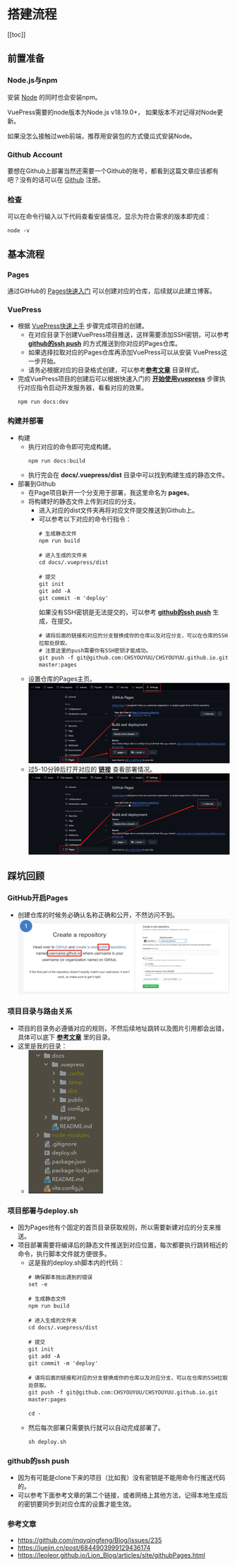 # 搭建流程
[[toc]]

## 前置准备
### Node.js与npm
安装 [Node](https://nodejs.org/zh-cn/download/prebuilt-installer) 的同时也会安装npm。

VuePress需要的node版本为Node.js v18.19.0+，
如果版本不对记得对Node更新。

如果没怎么接触过web前端，推荐用安装包的方式傻瓜式安装Node。

### Github Account

要想在Github上部署当然还需要一个Github的账号，都看到这篇文章应该都有吧？没有的话可以在 [Github](https://github.com/signup) 注册。

### 检查
可以在命令行输入以下代码查看安装情况，显示为符合需求的版本即完成：
```
node -v
```

## 基本流程
### Pages
通过GitHub的 [Pages快速入门](https://docs.github.com/zh/pages/quickstart) 可以创建对应的仓库，后续就以此建立博客。

### VuePress
* 根据 [VuePress快速上手](https://vuepress.vuejs.org/zh/guide/getting-started.html) 步骤完成项目的创建。
  * 在对应目录下创建VuePress项目推送，这样需要添加SSH密钥，可以参考 [**github的ssh push**](./#github%E7%9A%84ssh-push) 的方式推送到你对应的Pages仓库。
  * 如果选择拉取对应的Pages仓库再添加VuePress可以从安装 VuePress这一步开始。
  * 请务必根据对应的目录格式创建，可以参考[**参考文章**](./#%E5%8F%82%E8%80%83%E6%96%87%E7%AB%A0) 目录样式。
* 完成VuePress项目的创建后可以根据快速入门的 [**开始使用vuepress**](https://vuepress.vuejs.org/zh/guide/getting-started.html#%E5%90%AF%E5%8A%A8%E5%BC%80%E5%8F%91%E6%9C%8D%E5%8A%A1%E5%99%A8)
步骤执行对应指令启动开发服务器，看看对应的效果。
  ```
  npm run docs:dev
  ```

### 构建并部署
* 构建
  * 执行对应的命令即可完成构建。
    ```
    npm run docs:build
    ```
  * 执行完会在 **docs/.vuepress/dist** 目录中可以找到构建生成的静态文件。
* 部署到Github
  * 在Page项目新开一个分支用于部署，我这里命名为 **pages**。
  * 将构建好的静态文件上传到对应的分支。
    * 进入对应的dist文件夹再将对应文件提交推送到Github上。
    * 可以参考以下对应的命令行指令：
      ```
      # 生成静态文件
      npm run build

      # 进入生成的文件夹
      cd docs/.vuepress/dist

      # 提交
      git init
      git add -A
      git commit -m 'deploy'
      ```
      如果没有SSH密钥是无法提交的，可以参考 [**github的ssh push**](./#github%E7%9A%84ssh-push) 生成，在提交。
      ```
      # 请将后面的链接和对应的分支替换成你的仓库以及对应分支，可以在仓库的SSH拉取处获取。
      # 注意这里的push需要你有SSH密钥才能成功。
      git push -f git@github.com:CHSYOUYUU/CHSYOUYUU.github.io.git master:pages
      ```
  * 设置仓库的Pages主页。
    ![设置路径](/BlogBuild/PagesSetting.png)
  * 过5-10分钟后打开对应的 [**链接**](./#%E5%8F%82%E8%80%83%E6%96%87%E7%AB%A0) 查看部署情况。
    ![链接路径](/BlogBuild/PagesSite.png)

## 踩坑回顾
### GitHub开启Pages
* 创建仓库的时候务必确认名称正确和公开，不然访问不到。
  ![Pages名称](/BlogBuild/PagesName.png)
### 项目目录与路由关系
* 项目的目录务必遵循对应的规则，不然后续地址跳转以及图片引用都会出错，具体可以底下 [**参考文章**](./#%E5%8F%82%E8%80%83%E6%96%87%E7%AB%A0) 里的目录。
* 这里是我的目录：
  * ![项目目录](/BlogBuild/FileDir.png)
### 项目部署与deploy.sh
* 因为Pages他有个固定的首页目录获取规则，所以需要新建对应的分支来推送。
* 项目部署需要将编译后的静态文件推送到对应位置，每次都要执行跳转相近的命令，执行脚本文件就方便很多。
  * 这是我的deploy.sh脚本内的代码：
    ```
    # 确保脚本抛出遇到的错误
    set -e

    # 生成静态文件
    npm run build

    # 进入生成的文件夹
    cd docs/.vuepress/dist

    # 提交
    git init
    git add -A
    git commit -m 'deploy'

    # 请将后面的链接和对应的分支替换成你的仓库以及对应分支，可以在仓库的SSH拉取处获取。
    git push -f git@github.com:CHSYOUYUU/CHSYOUYUU.github.io.git master:pages

    cd -
    ```
  * 然后每次部署只需要执行就可以自动完成部署了。
    ```
    sh deploy.sh
    ```
### github的ssh push
* 因为有可能是clone下来的项目（比如我）没有密钥是不能用命令行推送代码的。
* 可以参考下面参考文章的第二个链接，或者网络上其他方法，记得本地生成后的密钥要同步到对应仓库的设置才能生效。
### 参考文章
* <https://github.com/mqyqingfeng/Blog/issues/235>
* <https://juejin.cn/post/6844903999129436174>
* <https://leoleor.github.io/Lion_Blog/articles/site/githubPages.html>

